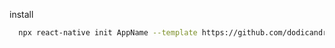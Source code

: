 install

```bash
  npx react-native init AppName --template https://github.com/dodicandra/react-native-ts-template.git
```
